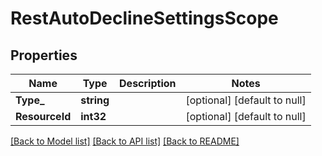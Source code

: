 # RestAutoDeclineSettingsScope

## Properties
Name | Type | Description | Notes
------------ | ------------- | ------------- | -------------
**Type_** | **string** |  | [optional] [default to null]
**ResourceId** | **int32** |  | [optional] [default to null]

[[Back to Model list]](../README.md#documentation-for-models) [[Back to API list]](../README.md#documentation-for-api-endpoints) [[Back to README]](../README.md)

